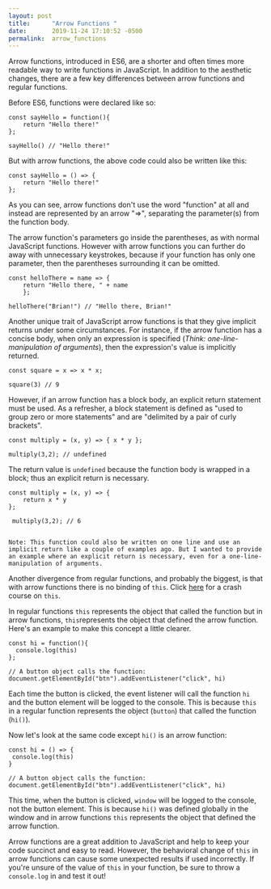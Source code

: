 ```yaml
---
layout: post
title:      "Arrow Functions "
date:       2019-11-24 17:10:52 -0500
permalink:  arrow_functions
---
```



Arrow functions, introduced in ES6, are a shorter and often times more readable way to write  functions in JavaScript.  In addition to the aesthetic changes, there are a few key differences between arrow functions and regular functions. 

Before ES6, functions were declared like so:

```
const sayHello = function(){
	return "Hello there!"
};

sayHello() // "Hello there!"
```

But with arrow functions, the above code could also be written like this:

```
const sayHello = () => {
	return "Hello there!"
};
```

As you can see, arrow functions don't use the word "function" at all and instead are represented by an arrow "=>", separating the parameter(s) from the function body. 

The arrow function's parameters go inside the parentheses, as with normal JavaScript functions. However with arrow functions you can further do away with unnecessary keystrokes, because if your function has only one parameter, then the parentheses surrounding it can be omitted. 

```
const helloThere = name => {
	return "Hello there, " + name
	};

helloThere("Brian!") // "Hello there, Brian!"
```

Another unique trait of JavaScript arrow functions is that they give implicit returns under some circumstances. For instance, if the arrow function has a concise body, when only an expression is specified (*Think: one-line-manipulation of arguments*), then the expression's value is implicitly returned. 

```
const square = x => x * x;

square(3) // 9
```


However, if an arrow function has a block body, an explicit return statement must be used. As a refresher, a block statement is defined as "used to group zero or more statements" and are "delimited by a pair of curly brackets". 

```
const multiply = (x, y) => { x * y };

multiply(3,2); // undefined 
```

The return value is `undefined` because the function body is wrapped in a block; thus an explicit return is necessary.
     
```
const multiply = (x, y) => {
	return x * y 
};
 
 multiply(3,2); // 6


Note: This function could also be written on one line and use an implicit return like a couple of examples ago. But I wanted to provide an example where an explicit return is necessary, even for a one-line-manipulation of arguments.
```

Another divergence from regular functions, and probably the biggest, is that with arrow functions there is no binding of `this`. Click [here](https://developer.mozilla.org/en-US/docs/Web/JavaScript/Reference/Operators/this) for a crash course on `this`. 

In regular functions `this` represents the object that called the function but in arrow functions, `this`represents the object that defined the arrow function.  Here's an example to make this concept a little clearer.

```
const hi = function(){
  console.log(this)
};

// A button object calls the function:
document.getElementById("btn").addEventListener("click", hi)

```

Each time the button is clicked, the event listener will call the function `hi` and the button element will be logged to the console. This is because `this` in a regular function represents the object (`button`)  that called the function (`hi()`).

Now let's look at the same code except `hi()` is an arrow function: 

```
const hi = () => {
 console.log(this)
}

// A button object calls the function:
document.getElementById("btn").addEventListener("click", hi)

```

This time, when the button is clicked, `window` will be logged to the console, not the button element. This is because `hi()` was defined globally in the window and in arrow functions `this` represents the object that defined the arrow function.  

Arrow functions are a great addition to JavaScript and help to keep your code succinct and easy to read. However, the behavioral change of `this` in arrow functions can cause some unexpected results if used incorrectly. If you're unsure of the value of `this` in your function, be sure to throw a `console.log` in and test it out!

